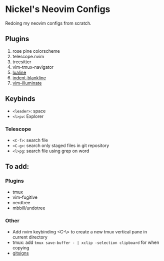 # Nickel's Neovim Configs
Redoing my neovim configs from scratch.

## Plugins
1. rose pine colorscheme
2. telescope.nvim
3. treesitter
4. vim-tmux-navigator
5. [lualine](https://github.com/nvim-lualine/lualine.nvim)
6. [indent-blankline](https://github.com/lukas-reineke/indent-blankline.nvim)
7. [vim-illuminate](https://github.com/RRethy/vim-illuminate)

## Keybinds
* `<leader>`: space
* `<l>pv`: Explorer

### Telescope
* `<C-f>`: search file
* `<C-g>`: search only staged files in git repository
* `<l>pg`: search file using grep on word

## To add:
### Plugins
* tmux
* vim-fugitive
* nerdtree
* mbbill/undotree

### Other
* Add nvim keybinding <C-\\> to create a new tmux vertical pane in current directory
* tmux: add `tmux save-buffer - | xclip -selection clipboard` for when copying
* [gitsigns](https://github.com/lewis6991/gitsigns.nvim)
